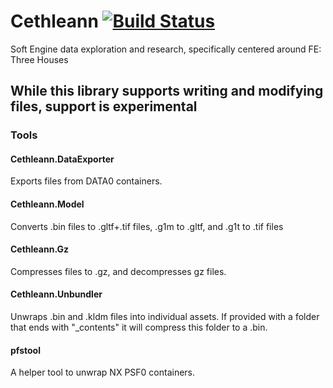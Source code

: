 # Cethleann [![Build Status](https://dev.azure.com/yretenai/Cethleann/_apis/build/status/healingbrew.Cethleann?branchName=master)](https://dev.azure.com/yretenai/Cethleann/_build/latest?definitionId=1&branchName=master)

Soft Engine data exploration and research, specifically centered around FE: Three Houses

## While this library supports writing and modifying files, support is experimental

### Tools

#### Cethleann.DataExporter

Exports files from DATA0 containers.

#### Cethleann.Model

Converts .bin files to .gltf+.tif files, .g1m to .gltf, and .g1t to .tif files

#### Cethleann.Gz

Compresses files to .gz, and decompresses gz files.

#### Cethleann.Unbundler

Unwraps .bin and .kldm files into individual assets. If provided with a folder that ends with "_contents" it will compress this folder to a .bin.

#### pfstool

A helper tool to unwrap NX PSF0 containers.

